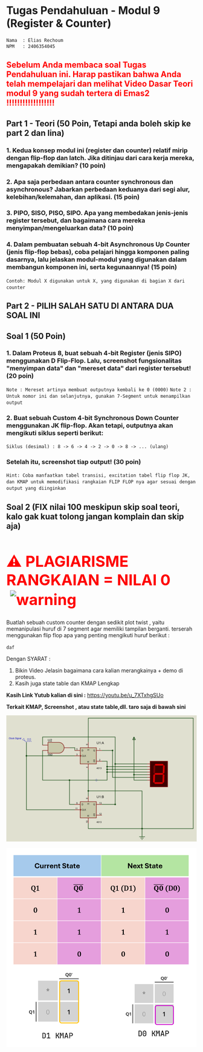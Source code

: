 # Tugas Pendahuluan - Modul 9 (Register & Counter)

```
Nama  : Elias Rechoum
NPM   : 2406354045
```
<h2 style="color: red; font-weight:bold">
  Sebelum Anda membaca soal Tugas Pendahuluan ini. Harap pastikan bahwa Anda telah mempelajari dan melihat Video Dasar Teori modul 9 yang sudah tertera di Emas2 !!!!!!!!!!!!!!!!!!
</h2>


## Part 1 - Teori (50 Poin, Tetapi anda boleh skip ke part 2 dan lina)

### 1. Kedua konsep modul ini (register dan counter) relatif mirip dengan flip-flop dan latch. Jika ditinjau dari cara kerja mereka, mengapakah demikian? (10 poin)

### 2. Apa saja perbedaan antara counter synchronous dan asynchronous? Jabarkan perbedaan keduanya dari segi alur, kelebihan/kelemahan, dan aplikasi. (15 poin)

### 3. PIPO, SISO, PISO, SIPO. Apa yang membedakan jenis-jenis register tersebut, dan bagaimana cara mereka menyimpan/mengeluarkan data? (10 poin)

### 4. Dalam pembuatan sebuah 4-bit Asynchronous Up Counter (jenis flip-flop bebas), coba pelajari hingga komponen paling dasarnya, lalu jelaskan modul-modul yang digunakan dalam membangun komponen ini, serta kegunaannya! (15 poin)

`Contoh: Modul X digunakan untuk X, yang digunakan di bagian X dari counter`



## Part 2 - PILIH SALAH SATU DI ANTARA DUA SOAL INI

## Soal 1 (50 Poin)

### 1. Dalam Proteus 8, buat sebuah 4-bit Register (jenis SIPO) menggunakan D Flip-Flop. Lalu, screenshot fungsionalitas "menyimpan data" dan "mereset data" dari register tersebut! (20 poin)
`Note : Mereset artinya membuat outputnya kembali ke 0 (0000)`
`Note 2 : Untuk nomor ini dan selanjutnya, gunakan 7-Segment untuk menampilkan output`

### 2. Buat sebuah Custom 4-bit Synchronous Down Counter menggunakan JK flip-flop. Akan tetapi, outputnya akan mengikuti siklus seperti berikut:
`Siklus (desimal) : 8 -> 6 -> 4 -> 2 -> 0 -> 8 -> ... (ulang)`
### Setelah itu, screenshot tiap output! (30 poin)
`Hint: Coba manfaatkan tabel transisi, excitation tabel flip flop JK, dan KMAP untuk memodifikasi rangkaian FLIP FLOP nya agar sesuai dengan output yang diinginkan`


## Soal 2 (FIX nilai 100 meskipun skip soal teori, kalo gak kuat tolong jangan komplain dan skip aja)

<h1 style="color:red; font-weight:bold; font-size: 40px;">
  ⚠️ PLAGIARISME RANGKAIAN = NILAI 0
  <img src="https://pbs.twimg.com/tweet_video_thumb/GpENv86XsAAC4-5.jpg" alt="warning" style="height: 500px; vertical-align: middle; margin-left: 10px;">
</h1>


Buatlah sebuah custom counter dengan sedikit plot twist , yaitu memanipulasi huruf di 7 segment agar memiliki tampilan berganti. terserah menggunakan flip flop apa yang penting mengikuti huruf berikut :

`daf`



Dengan SYARAT : 
1. Bikin Video Jelasin bagaimana cara kalian merangkainya + demo di proteus. 
2. Kasih juga state table dan KMAP Lengkap

**Kasih Link Yutub kalian di sini :** <https://youtu.be/u_7XTxhgSUo>

**Terkait KMAP, Screenshot , atau state table,dll. taro saja di bawah sini**

![alt text](https://raw.githubusercontent.com/c0ldlasagna/DSD/refs/heads/master/Week%209/image-1.png)

![alt text](https://raw.githubusercontent.com/c0ldlasagna/DSD/refs/heads/master/Week%209/image.png)
